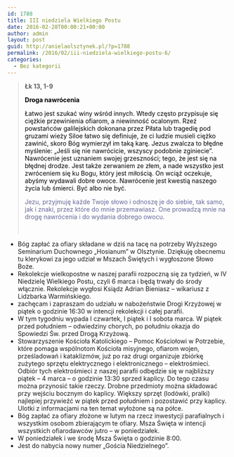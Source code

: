 ```yaml
---
id: 1788
title: III niedziela Wielkiego Postu
date: 2016-02-28T00:00:21+00:00
author: admin
layout: post
guid: http://anielaolsztynek.pl/?p=1788
permalink: /2016/02/iii-niedziela-wielkiego-postu-6/
categories:
  - Bez kategorii
---
```

> **Łk 13, 1-9**
> 
> <span style="color: #000000;"><strong>Droga nawrócenia</strong></span>
> 
> <span style="color: #000000;">Łatwo jest szukać winy wśród innych. Wtedy często przypisuje się ciężkie przewinienia ofiarom, a niewinność ocalonym. Rzeź powstańców galilejskich dokonana przez Piłata lub tragedię pod gruzami wieży Siloe łatwo się definiuje, że ci ludzie musieli ciężko zawinić, skoro Bóg wymierzył im taką karę. Jezus zwalcza to błędne myślenie: &#8222;Jeśli się nie nawrócicie, wszyscy podobnie zginiecie&#8221;. Nawrócenie jest uznaniem swojej grzeszności; tego, że jest się na błędnej drodze. Jest także zerwaniem ze złem, a nade wszystko jest zwróceniem się ku Bogu, który jest miłością. On wciąż oczekuje, abyśmy wydawali dobre owoce. Nawrócenie jest kwestią naszego życia lub śmierci. Być albo nie być.</span>
> 
> <span style="color: #666699;">Jezu, przyjmuję każde Twoje słowo i odnoszę je do siebie, tak samo, jak i znaki, przez które do mnie przemawiasz. One prowadzą mnie na drogę nawrócenia i do wydania dobrego owocu.</span>
> 
> <span style="color: #666699;"><br /> </span>

  * Bóg zapłać za ofiary składane w dziś na tacę na potrzeby Wyższego Seminarium Duchownego &#8222;Hosianum&#8221; w Olsztynie. Dziękuję obecnemu tu klerykowi za jego udział w Mszach Świętych i wygłoszone Słowo Boże.
  * Rekolekcje wielkopostne w naszej parafii rozpoczną się za tydzień, w IV Niedzielę Wielkiego Postu, czyli 6 marca i będą trwały do środy włącznie. Rekolekcje wygłosi Ksiądz Adrian Bieniasz &#8211; wikariusz z Lidzbarka Warmińskiego.
  * zachęcam i zapraszam do udziału w nabożeństwie Drogi Krzyżowej w piątek o godzinie 16:30 w intencji rekolekcji i całej parafii.
  * W tym tygodniu wypada I czwartek, I piątek i I sobota marca. W piątek przed południem &#8211; odwiedziny chorych, po południu okazja do Spowiedzi Św. przed Drogą Krzyżową.
  * Stowarzyszenie Kościoła Katolickiego &#8211; Pomoc Kościołowi w Potrzebie, które pomaga wspólnotom Kościoła misyjnego, ofiarom wojen, prześladowań i kataklizmów, już po raz drugi organizuje zbiórkę zużytego sprzętu elektrycznego i elektronicznego &#8211; elektrośmieci. Odbiór tych elektrośmieci z naszej parafii odbędzie się w najbliższy piątek &#8211; 4 marca &#8211; o godzinie 13:30 sprzed kaplicy. Do tego czasu można przynosić takie rzeczy. Drobne przedmioty można składować przy wejściu bocznym do kaplicy. Większy sprzęt (lodówki, pralki) najlepiej przywieźć w piątek przed południem i pozostawić przy kaplicy. Ulotki z informacjami na ten temat wyłożone są na półce.
  * Bóg zapłać za ofiary złożone w lutym na rzecz inwestycji parafialnych i wszystkim osobom zbierającym te ofiary. Msza Święta w intencji wszystkich ofiarodawców jutro &#8211; w poniedziałek.
  * W poniedziałek i we środę Msza Święta o godzinie 8:00.
  * Jest do nabycia nowy numer &#8222;Gościa Niedzielnego&#8221;.